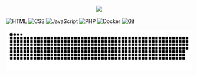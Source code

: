 <!-- 打字介绍 -->
<p align="center">
<a hrer="https://github.com/Fieeos"><img src="https://readme-typing-svg.herokuapp.com?font=Josefin+Sans&duration=3000&pause=1000&color=1F00FFFB&center=%E7%9C%9F&vCenter=%E7%9C%9F&repeat=%E7%9C%9F&random=%E7%9C%9F&width=435&lines=Welcome+to+the+Fieeos+Github+warehouse"></a>
</p>

<!-- 技能 -->
<p align="center">
  
![HTML](https://img.shields.io/badge/HTML-E34F26?style=flat-square&logo=html5&logoColor=white)
![CSS](https://img.shields.io/badge/CSS-1572B6?style=flat-square&logo=css3&logoColor=white)
![JavaScript](https://img.shields.io/badge/JavaScript-F7DF1E?style=flat-square&logo=JavaScript&logoColor=ffffff)
![PHP](https://img.shields.io/badge/PHP-777BB4?style=flat-square&logo=php&logoColor=ffffff)
![Docker](https://img.shields.io/badge/Docker-2496ED?style=flat-square&logo=docker&logoColor=ffffff)
[![Git](https://img.shields.io/badge/-Git-f05032?style=flat-square&logo=git&logoColor=white)](https://git-scm.com/)

</p>

<!-- 热力图-->
<picture>
  <source media="(prefers-color-scheme: dark)" srcset="https://raw.githubusercontent.com/Fieeos/Fieeos/output/github-contribution-grid-snake-dark.svg">
  <source media="(prefers-color-scheme: light)" srcset="https://raw.githubusercontent.com/Fieeos/Fieeos/output/github-contribution-grid-snake.svg">
  <img alt="github contribution grid snake animation" src="https://raw.githubusercontent.com/Fieeos/Fieeos/output/github-contribution-grid-snake.svg">
</picture>
